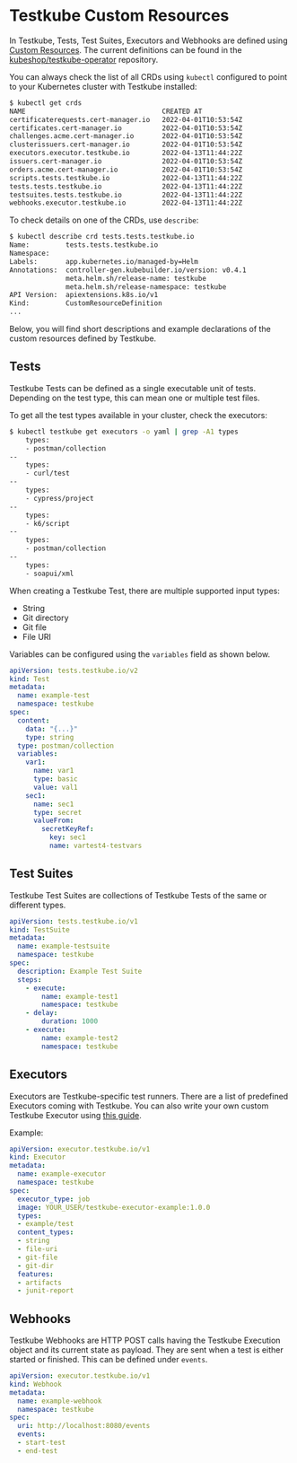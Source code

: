 # Testkube Custom Resources

In Testkube, Tests, Test Suites, Executors and Webhooks are defined using [Custom Resources](https://kubernetes.io/docs/concepts/extend-kubernetes/api-extension/custom-resources/). The current definitions can be found in the [kubeshop/testkube-operator](https://github.com/kubeshop/testkube-operator/tree/main/config/crd) repository.

You can always check the list of all CRDs using `kubectl` configured to point to your Kubernetes cluster with Testkube installed:

```bash
$ kubectl get crds
NAME                                  CREATED AT
certificaterequests.cert-manager.io   2022-04-01T10:53:54Z
certificates.cert-manager.io          2022-04-01T10:53:54Z
challenges.acme.cert-manager.io       2022-04-01T10:53:54Z
clusterissuers.cert-manager.io        2022-04-01T10:53:54Z
executors.executor.testkube.io        2022-04-13T11:44:22Z
issuers.cert-manager.io               2022-04-01T10:53:54Z
orders.acme.cert-manager.io           2022-04-01T10:53:54Z
scripts.tests.testkube.io             2022-04-13T11:44:22Z
tests.tests.testkube.io               2022-04-13T11:44:22Z
testsuites.tests.testkube.io          2022-04-13T11:44:22Z
webhooks.executor.testkube.io         2022-04-13T11:44:22Z
```

To check details on one of the CRDs, use `describe`:

```bash
$ kubectl describe crd tests.tests.testkube.io
Name:         tests.tests.testkube.io
Namespace:    
Labels:       app.kubernetes.io/managed-by=Helm
Annotations:  controller-gen.kubebuilder.io/version: v0.4.1
              meta.helm.sh/release-name: testkube
              meta.helm.sh/release-namespace: testkube
API Version:  apiextensions.k8s.io/v1
Kind:         CustomResourceDefinition
...
```

Below, you will find short descriptions and example declarations of the custom resources defined by Testkube.

## **Tests**

Testkube Tests can be defined as a single executable unit of tests. Depending on the test type, this can mean one or multiple test files.

To get all the test types available in your cluster, check the executors:

```bash
$ kubectl testkube get executors -o yaml | grep -A1 types
    types:
    - postman/collection
--
    types:
    - curl/test
--
    types:
    - cypress/project
--
    types:
    - k6/script
--
    types:
    - postman/collection
--
    types:
    - soapui/xml
```

When creating a Testkube Test, there are multiple supported input types:

* String
* Git directory
* Git file
* File URI

Variables can be configured using the `variables` field as shown below.

```yml
apiVersion: tests.testkube.io/v2
kind: Test
metadata:
  name: example-test
  namespace: testkube
spec:
  content:
    data: "{...}"
    type: string
  type: postman/collection
  variables:
    var1:
      name: var1
      type: basic
      value: val1
    sec1:
      name: sec1
      type: secret
      valueFrom:
        secretKeyRef:
          key: sec1
          name: vartest4-testvars
```

## **Test Suites**

Testkube Test Suites are collections of Testkube Tests of the same or different types.

```yml
apiVersion: tests.testkube.io/v1
kind: TestSuite
metadata:
  name: example-testsuite
  namespace: testkube
spec:
  description: Example Test Suite
  steps:
    - execute:
        name: example-test1
        namespace: testkube
    - delay:
        duration: 1000
    - execute:
        name: example-test2
        namespace: testkube
```

## **Executors**

Executors are Testkube-specific test runners. There are a list of predefined Executors coming with Testkube. You can also write your own custom Testkube Executor using [this guide](https://kubeshop.github.io/testkube/executor-custom/).

Example:

```yml
apiVersion: executor.testkube.io/v1
kind: Executor
metadata:
  name: example-executor
  namespace: testkube
spec:
  executor_type: job  
  image: YOUR_USER/testkube-executor-example:1.0.0 
  types:
  - example/test      
  content_types:
  - string
  - file-uri
  - git-file
  - git-dir
  features: 
  - artifacts
  - junit-report
```

## **Webhooks**

Testkube Webhooks are HTTP POST calls having the Testkube Execution object and its current state as payload. They are sent when a test is either started or finished. This can be defined under `events`.

```yml
apiVersion: executor.testkube.io/v1
kind: Webhook
metadata:
  name: example-webhook
  namespace: testkube
spec:
  uri: http://localhost:8080/events
  events:
  - start-test
  - end-test
```
